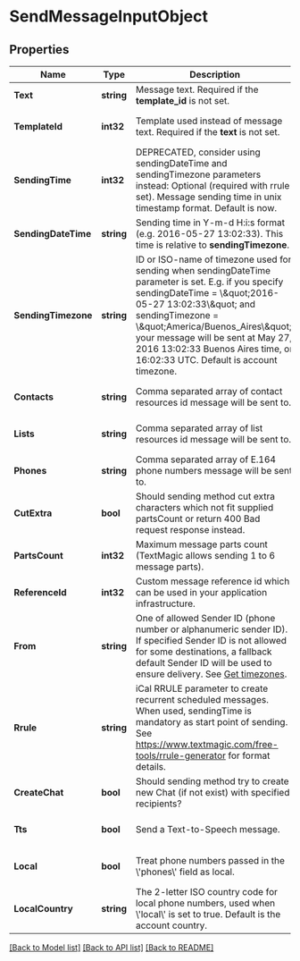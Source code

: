 # SendMessageInputObject

## Properties
Name | Type | Description | Notes
------------ | ------------- | ------------- | -------------
**Text** | **string** | Message text. Required if the **template_id** is not set. | [default to null]
**TemplateId** | **int32** | Template used instead of message text. Required if the **text** is not set. | [optional] [default to null]
**SendingTime** | **int32** | DEPRECATED, consider using sendingDateTime and sendingTimezone parameters instead: Optional (required with rrule set). Message sending time in unix timestamp format. Default is now. | [optional] [default to null]
**SendingDateTime** | **string** | Sending time in Y-m-d H:i:s format (e.g. 2016-05-27 13:02:33). This time is relative to **sendingTimezone**. | [optional] [default to null]
**SendingTimezone** | **string** | ID or ISO-name of timezone used for sending when sendingDateTime parameter is set. E.g. if you specify sendingDateTime &#x3D; \\\&quot;2016-05-27 13:02:33\\\&quot; and sendingTimezone &#x3D; \\\&quot;America/Buenos_Aires\\\&quot;, your message will be sent at May 27, 2016 13:02:33 Buenos Aires time, or 16:02:33 UTC. Default is account timezone. | [optional] [default to null]
**Contacts** | **string** | Comma separated array of contact resources id message will be sent to. | [optional] [default to null]
**Lists** | **string** | Comma separated array of list resources id message will be sent to. | [optional] [default to null]
**Phones** | **string** | Comma separated array of E.164 phone numbers message will be sent to. | [default to null]
**CutExtra** | **bool** | Should sending method cut extra characters which not fit supplied partsCount or return 400 Bad request response instead. | [optional] [default to null]
**PartsCount** | **int32** | Maximum message parts count (TextMagic allows sending 1 to 6 message parts). | [optional] [default to null]
**ReferenceId** | **int32** | Custom message reference id which can be used in your application infrastructure. | [optional] [default to null]
**From** | **string** | One of allowed Sender ID (phone number or alphanumeric sender ID). If specified Sender ID is not allowed for some destinations, a fallback default Sender ID will be used to ensure delivery. See [Get timezones](http://docs.textmagictesting.com/#tag/Sender-IDs). | [optional] [default to null]
**Rrule** | **string** | iCal RRULE parameter to create recurrent scheduled messages. When used, sendingTime is mandatory as start point of sending. See https://www.textmagic.com/free-tools/rrule-generator for format details. | [optional] [default to null]
**CreateChat** | **bool** | Should sending method try to create new Chat (if not exist) with specified recipients? | [optional] [default to null]
**Tts** | **bool** | Send a Text-to-Speech message. | [optional] [default to null]
**Local** | **bool** | Treat phone numbers passed in the \\&#39;phones\\&#39; field as local. | [optional] [default to null]
**LocalCountry** | **string** | The 2-letter ISO country code for local phone numbers, used when \\&#39;local\\&#39; is set to true. Default is the account country. | [optional] [default to null]

[[Back to Model list]](../README.md#documentation-for-models) [[Back to API list]](../README.md#documentation-for-api-endpoints) [[Back to README]](../README.md)


